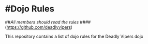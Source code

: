 #Dojo Rules
==========

##*All members should read the rules*
####(https://github.com/deadlyvipers)

This repository contains a list of dojo rules for the Deadly Vipers dojo

